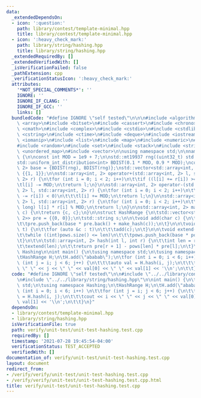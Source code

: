 ```yaml
---
data:
  _extendedDependsOn:
  - icon: ':question:'
    path: library/contest/template-minimal.hpp
    title: library/contest/template-minimal.hpp
  - icon: ':heavy_check_mark:'
    path: library/string/hashing.hpp
    title: library/string/hashing.hpp
  _extendedRequiredBy: []
  _extendedVerifiedWith: []
  _isVerificationFailed: false
  _pathExtension: cpp
  _verificationStatusIcon: ':heavy_check_mark:'
  attributes:
    '*NOT_SPECIAL_COMMENTS*': ''
    IGNORE: ''
    IGNORE_IF_CLANG: ''
    IGNORE_IF_GCC: ''
    links: []
  bundledCode: "#define IGNORE \"self tested\"\n\n\n#include <algorithm>\n#include\
    \ <array>\n#include <bitset>\n#include <cassert>\n#include <chrono>\n#include\
    \ <cmath>\n#include <complex>\n#include <cstdio>\n#include <cstdlib>\n#include\
    \ <cstring>\n#include <ctime>\n#include <deque>\n#include <iostream>\n#include\
    \ <iomanip>\n#include <list>\n#include <map>\n#include <numeric>\n#include <queue>\n\
    #include <random>\n#include <set>\n#include <stack>\n#include <string>\n#include\
    \ <unordered_map>\n#include <vector>\n\nusing namespace std;\n\nnamespace Hashing\
    \ {\n\nconst int MOD = 1e9 + 7;\n\nstd::mt19937 rng((uint32_t) std::chrono::steady_clock::now().time_since_epoch().count());\n\
    std::uniform_int_distribution<int> BDIST(0.1 * MOD, 0.9 * MOD);\nconst std::array<int,\
    \ 2> base = {BDIST(rng), BDIST(rng)};\nstd::vector<std::array<int, 2>> pows =\
    \ {{1, 1}};\n\nstd::array<int, 2> operator+(std::array<int, 2> l, std::array<int,\
    \ 2> r) {\n\tfor (int i = 0; i < 2; i++)\n\t\tif ((l[i] += r[i]) >= MOD)\n\t\t\
    \tl[i] -= MOD;\n\treturn l;\n}\n\nstd::array<int, 2> operator-(std::array<int,\
    \ 2> l, std::array<int, 2> r) {\n\tfor (int i = 0; i < 2; i++)\n\t\tif ((l[i]\
    \ -= r[i]) < 0)\n\t\t\tl[i] += MOD;\n\treturn l;\n}\n\nstd::array<int, 2> operator*(std::array<int,\
    \ 2> l, std::array<int, 2> r) {\n\tfor (int i = 0; i < 2; i++)\n\t\tl[i] = (long\
    \ long) l[i] * r[i] % MOD;\n\treturn l;\n}\n\nstd::array<int, 2> make_hash(char\
    \ c) {\n\treturn {c, c};\n}\n\nstruct HashRange {\n\tstd::vector<std::array<int,\
    \ 2>> pre = {{0, 0}};\n\tstd::string s;\n\n\tvoid add(char c) {\n\t\ts += c;\n\
    \t\tpre.push_back(base * pre.back() + make_hash(c));\n\t}\n\n\tvoid add(std::string\
    \ t) {\n\t\tfor (auto &c : t)\n\t\t\tadd(c);\n\t}\n\n\tvoid extend(int len) {\n\
    \t\twhile ((int)pows.size() <= len)\n\t\t\tpows.push_back(base * pows.back());\n\
    \t}\n\t\n\tstd::array<int, 2> hash(int l, int r) {\n\t\tint len = r + 1 - l;\n\
    \t\textend(len);\n\t\treturn pre[r + 1] - pows[len] * pre[l];\n\t}\n};\n\n} //\
    \ Hashing\n\nint main() {\n\tusing namespace std;\n\tusing namespace Hashing;\n\
    \tHashRange H;\n\tH.add(\"ababab\");\n\tfor (int i = 0; i < 6; i++) \n\t\tfor\
    \ (int j = i; j < 6; j++) {\n\t\t\tauto val = H.hash(i, j);\n\t\t\tcout << i <<\
    \ \" \" << j << \" \" << val[0] << \" \" << val[1] << '\\n';\n\t\t}\n}\n"
  code: "#define IGNORE \"self tested\"\n\n#include \"../../library/contest/template-minimal.hpp\"\
    \n#include \"../../library/string/hashing.hpp\"\n\nint main() {\n\tusing namespace\
    \ std;\n\tusing namespace Hashing;\n\tHashRange H;\n\tH.add(\"ababab\");\n\tfor\
    \ (int i = 0; i < 6; i++) \n\t\tfor (int j = i; j < 6; j++) {\n\t\t\tauto val\
    \ = H.hash(i, j);\n\t\t\tcout << i << \" \" << j << \" \" << val[0] << \" \" <<\
    \ val[1] << '\\n';\n\t\t}\n}"
  dependsOn:
  - library/contest/template-minimal.hpp
  - library/string/hashing.hpp
  isVerificationFile: true
  path: verify/unit-test/unit-test-hashing.test.cpp
  requiredBy: []
  timestamp: '2021-07-28 19:45:54-04:00'
  verificationStatus: TEST_ACCEPTED
  verifiedWith: []
documentation_of: verify/unit-test/unit-test-hashing.test.cpp
layout: document
redirect_from:
- /verify/verify/unit-test/unit-test-hashing.test.cpp
- /verify/verify/unit-test/unit-test-hashing.test.cpp.html
title: verify/unit-test/unit-test-hashing.test.cpp
---
```

